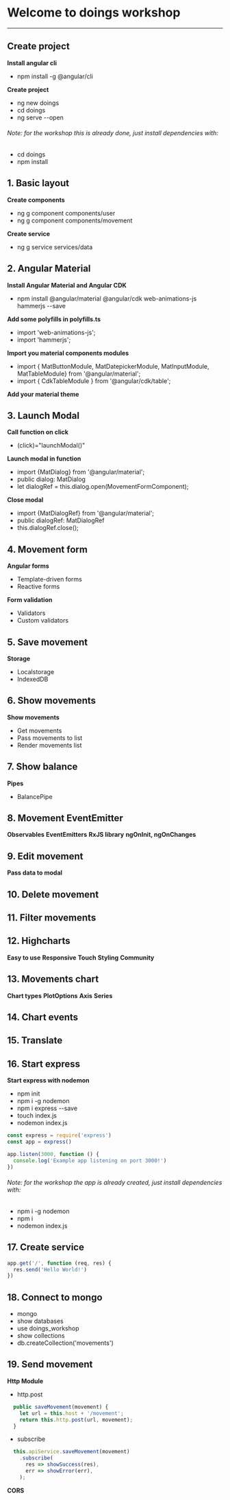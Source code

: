 # Welcome to doings workshop
---

## Create project
**Install angular cli**
- npm install -g @angular/cli

**Create project**
- ng new doings
- cd doings
- ng serve --open

###### Note: for the workshop this is already done, just install dependencies with:
- cd doings
- npm install

## 1. Basic layout
**Create components**
- ng g component components/user
- ng g component components/movement

**Create service**
- ng g service services/data

## 2. Angular Material
**Install Angular Material and Angular CDK**
- npm install @angular/material @angular/cdk web-animations-js hammerjs --save

**Add some polyfills in polyfills.ts**
- import 'web-animations-js';
- import 'hammerjs';

**Import you material components modules**
- import { MatButtonModule, MatDatepickerModule, MatInputModule, MatTableModule} from '@angular/material';
- import { CdkTableModule } from '@angular/cdk/table';

**Add your material theme**

## 3. Launch Modal

**Call function on click**
- (click)="launchModal()"

**Launch modal in function**
- import {MatDialog} from '@angular/material';
- public dialog: MatDialog
- let dialogRef = this.dialog.open(MovementFormComponent);

**Close modal**
- import {MatDialogRef} from '@angular/material';
- public dialogRef: MatDialogRef<MovementFormComponent>
- this.dialogRef.close();

## 4. Movement form

**Angular forms**
- Template-driven forms
- Reactive forms

**Form validation**
- Validators
- Custom validators

## 5. Save movement

**Storage**
- Localstorage
- IndexedDB

## 6. Show movements

**Show movements**
- Get movements
- Pass movements to list
- Render movements list

## 7. Show balance

**Pipes**
- BalancePipe

## 8. Movement EventEmitter

**Observables**
**EventEmitters**
**RxJS library**
**ngOnInit, ngOnChanges**

## 9. Edit movement

**Pass data to modal**

## 10. Delete movement

## 11. Filter movements

## 12. Highcharts

**Easy to use**
**Responsive**
**Touch**
**Styling**
**Community**

## 13. Movements chart

**Chart types**
**PlotOptions**
**Axis**
**Series**

## 14. Chart events

## 15. Translate

## 16. Start express

**Start express with nodemon**
- npm init
- npm i -g nodemon
- npm i express --save
- touch index.js
- nodemon index.js

```javascript
const express = require('express')
const app = express()

app.listen(3000, function () {
  console.log('Example app listening on port 3000!')
})
```

###### Note: for the workshop the app is already created, just install dependencies with:
- npm i -g nodemon
- npm i
- nodemon index.js

## 17. Create service

```javascript
app.get('/', function (req, res) {
  res.send('Hello World!')
})
```

## 18. Connect to mongo

- mongo
- show databases
- use doings_workshop
- show collections
- db.createCollection('movements')

## 19. Send movement

**Http Module**
- http.post
```javascript
  public saveMovement(movement) {
    let url = this.host + '/movement';
    return this.http.post(url, movement);
  }
```
- subscribe
```javascript
  this.apiService.saveMovement(movement)
    .subscribe(
      res => showSuccess(res),
      err => showError(err),
    );
```

**CORS**



